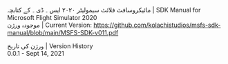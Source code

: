 مائیکروسافٹ فلائٹ سیمولیٹر ٢٠٢٠ ایس ۔ ڈی ۔ کے کتابچہ | SDK Manual for Microsoft Flight Simulator 2020
<br />
موجودہ ورژن | Current Version: https://github.com/kolachistudios/msfs-sdk-manual/blob/main/MSFS-SDK-v011.pdf 
 
ورژن کی تاریخ | Version History
<br />
0.0.1 - Sept 14, 2021
